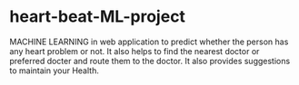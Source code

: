 # heart-beat-ML-project
MACHINE LEARNING in web application to predict whether the person has any heart problem or not. It also helps to find the nearest doctor or preferred docter and route them to the doctor. It also provides suggestions to maintain your Health.
